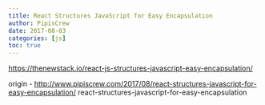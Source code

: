 ```yaml
---
title: React Structures JavaScript for Easy Encapsulation
author: PipisCrew
date: 2017-08-03
categories: [js]
toc: true
---
```


https://thenewstack.io/react-js-structures-javascript-easy-encapsulation/

origin - http://www.pipiscrew.com/2017/08/react-structures-javascript-for-easy-encapsulation/ react-structures-javascript-for-easy-encapsulation